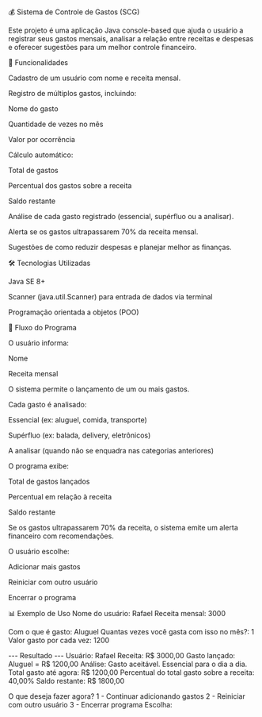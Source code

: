 💰 Sistema de Controle de Gastos (SCG)

Este projeto é uma aplicação Java console-based que ajuda o usuário a registrar seus gastos mensais, analisar a relação entre receitas e despesas e oferecer sugestões para um melhor controle financeiro.

📌 Funcionalidades

Cadastro de um usuário com nome e receita mensal.

Registro de múltiplos gastos, incluindo:

Nome do gasto

Quantidade de vezes no mês

Valor por ocorrência

Cálculo automático:

Total de gastos

Percentual dos gastos sobre a receita

Saldo restante

Análise de cada gasto registrado (essencial, supérfluo ou a analisar).

Alerta se os gastos ultrapassarem 70% da receita mensal.

Sugestões de como reduzir despesas e planejar melhor as finanças.

🛠 Tecnologias Utilizadas

Java SE 8+

Scanner (java.util.Scanner) para entrada de dados via terminal

Programação orientada a objetos (POO)

🔄 Fluxo do Programa

O usuário informa:

Nome

Receita mensal

O sistema permite o lançamento de um ou mais gastos.

Cada gasto é analisado:

Essencial (ex: aluguel, comida, transporte)

Supérfluo (ex: balada, delivery, eletrônicos)

A analisar (quando não se enquadra nas categorias anteriores)

O programa exibe:

Total de gastos lançados

Percentual em relação à receita

Saldo restante

Se os gastos ultrapassarem 70% da receita, o sistema emite um alerta financeiro com recomendações.

O usuário escolhe:

Adicionar mais gastos

Reiniciar com outro usuário

Encerrar o programa

📊 Exemplo de Uso
Nome do usuário: Rafael
Receita mensal: 3000

Com o que é gasto: Aluguel
Quantas vezes você gasta com isso no mês?: 1
Valor gasto por cada vez: 1200

--- Resultado ---
Usuário: Rafael
Receita: R$ 3000,00
Gasto lançado: Aluguel = R$ 1200,00
Análise: Gasto aceitável. Essencial para o dia a dia.
Total gasto até agora: R$ 1200,00
Percentual do total gasto sobre a receita: 40,00%
Saldo restante: R$ 1800,00

O que deseja fazer agora?
1 - Continuar adicionando gastos
2 - Reiniciar com outro usuário
3 - Encerrar programa
Escolha:
